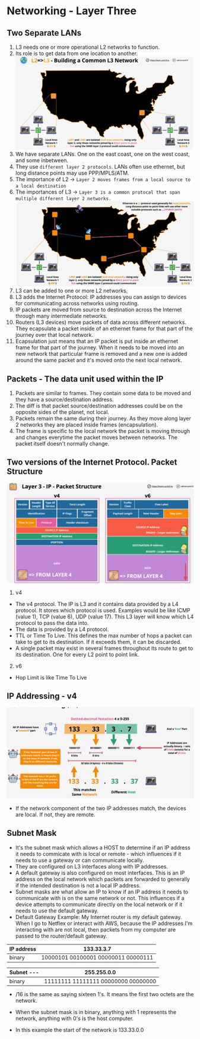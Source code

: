 # Networking - Layer Three

## Two Separate LANs

1. L3 needs one or more operational L2 networks to function.
2. Its role is to get data from one location to another.
![network_04](../assets/network_04.png)
3. We have separate LANs. One on the east coast, one on the west coast, and some inbetween.
4. They use ```different layer 2 protocols```.  LANs often use ethernet, but long distance points may use PPP/MPLS/ATM.
5. The importance of L2 -> ```Layer 2 moves frames from a local source to a local destination```
6. The importances of L3 -> ```Layer 3 is a common protocal that span multiple different layer 2 networks.``` 
![network_05](../assets/network_05.png)
7. L3 can be added to one or more L2 networks.
8. L3 adds the Internet Protocol: IP addresses you can assign to devices for communicating across networks using routing.
9. IP packets are moved from source to destination across the Internet through many intermediate networks. 
10. Routers (L3 devices) move packets of data across different networks.  They ecapsulate a packet inside of an ethernet frame for that part of the journey over that local network.
11. Ecapsulation just means that an IP packet is put inside an ethernet frame for that part of the journey.  When it needs to be moved into an new network that particular frame is removed and a new one is added around the same packet and it's moved onto the next local network.


## Packets - The data unit used within the IP
1. Packets are similar to frames. They contain some data to be moved and they have a source/destination address.
2. The diff is that packet source/destination addresses could be on the opposite sides of the planet, not local.
3. Packets remain the same during their journey. As they move along layer 2 networks they are placed inside frames (encapsulation).
4. The frame is specific to the local network the packet is moving through and changes everytime the packet moves between networks.  The packet itself doesn't normally change.

## Two versions of the Internet Protocol. Packet Structure

 ![network_06](../assets/network_06.png)
 1. v4
 * The v4 protocol. The IP is L3 and it contains data provided by a L4 protocol. It stores which protocol is used.  Examples would be like ICMP (value 1), TCP (value 6), UDP (value 17). This L3 layer will know which L4 protocol to pass the data into.
 * The data is provided by a L4 protocol.
 * TTL or Time To Live. This defines the max number of hops a packet can take to get to its destination.  If it exceeds them, it can be discarded. 
 * A single packet may exist in several frames throughout its route to get to its destination.  One for every L2 point to point link.    

 2. v6
 * Hop Limit is like Time To Live


 ## IP Addressing - v4
 ![network_07](../assets/network_07.png)
 * If the network component of the two IP addresses match, the devices are local.  If not, they are remote.


 ## Subnet Mask
 * It's the subnet mask which allows a HOST to determine if an IP address it needs to commicate with is local or remote - which influences if it needs to use a gateway or can communicate locally.
 * They are configured on L3 interfaces along with IP addresses. 
 * A default gateway is also configured on most interfaces.  This is an IP address on the local network which packets are forwarded to generally if the intended destination is not a local IP address.
 * Subnet masks are what allow an IP to know if an IP address it needs to communicate with is on the same network or not. This influences if a device attempts to communicate directly on the local network or if it needs to use the default gateway.
 * Default Gateway Example: My Internet router is my default gateway.  When I go to Netflex or interact with AWS, because the IP addresses I'm interacting with are not local, then packets from my computer are passed to the router/default gateway.

 | IP address | 133.33.3.7 |
 | ---------  | ---------- |
 | binary | 10000101 00100001 00000011 00000111 |

 | Subnet ---   | 255.255.0.0 |
 | ---------    | ---------- |
 | binary | 11111111 11111111 00000000 00000000 |    

 * /16 is the same as saying sixteen 1's.  It means the first two octets are the network.
 * When the subnet mask is in binary, anything with 1 represents the network, anything with 0's is the host computer. 
 
* In this example the start of the network is 133.33.0.0






    
